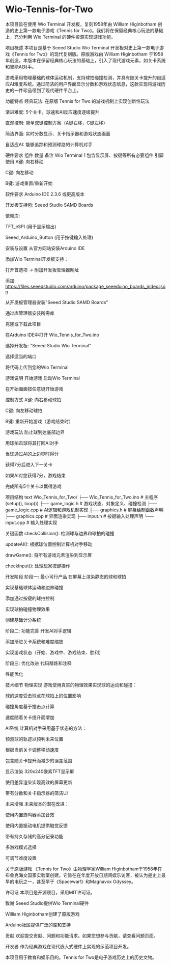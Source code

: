 # Wio-Tennis-for-Two
本项目旨在使用 Wio Terminal 开发板，复刻1958年由 William Higinbotham 创造的史上第一款电子游戏《Tennis for Two》。我们将在保留经典核心玩法的基础上，充分利用 Wio Terminal 的硬件资源实现游戏功能。

项目概述
本项目是基于 Seeed Studio Wio Terminal 开发板对史上第一款电子游戏《Tennis for Two》的现代复刻版。原版游戏由 William Higinbotham 于1958年创造，本版本在保留经典核心玩法的基础上，引入了现代游戏元素，如关卡系统和智能AI对手。

游戏采用物理基础的球体运动机制，支持球拍碰撞检测，并具有随关卡提升的自适应AI难度系统。通过简洁的用户界面显示分数和游戏状态信息，这款实现将游戏历史的一件珍品带到了现代硬件平台上。

功能特点
经典玩法: 在原版 Tennis for Two 的游戏机制上实现创新性玩法

渐进难度: 5个关卡，球速和AI反应速度逐级提升

直观控制: 简单双键控制方案（A键右移，C键左移）

简洁界面: 实时分数显示、关卡指示器和游戏状态画面

自适应AI: 能够追踪和预测球路的计算机对手

硬件要求
组件	数量	备注
Wio Terminal	1	包含显示屏、按键等所有必要组件
引脚使用
A键: 向右移动

C键: 向左移动

B键: 游戏重置/重新开始

软件要求
Arduino IDE 2.3.6 或更高版本

开发板支持包: Seeed Studio SAMD Boards

依赖库:

TFT_eSPI (用于显示输出)

Seeed_Arduino_Button (用于按键输入处理)

安装与设置
从官方网站安装Arduino IDE

添加Wio Terminal开发板支持：

打开首选项 → 附加开发板管理器网址

添加: https://files.seeedstudio.com/arduino/package_seeeduino_boards_index.json

从开发板管理器安装"Seeed Studio SAMD Boards"

通过库管理器安装所需库

克隆或下载此项目

在Arduino IDE中打开 Wio_Tennis_for_Two.ino

选择开发板: "Seeed Studio Wio Terminal"

选择适当的端口

将代码上传到您的Wio Terminal

游戏说明
开始游戏
启动Wio Terminal

在开始画面按任意键开始游戏

控制方式
A键: 向右移动球拍

C键: 向左移动球拍

B键: 重新开始游戏（游戏结束时）

游戏玩法
防止球到达底部边界

用球拍击球将其打回AI对手

当球通过AI的上边界时得分

获得7分后进入下一关卡

如果AI对您获得7分，游戏结束

完成所有5个关卡以赢得游戏

项目结构
text
Wio_Tennis_for_Two/
├── Wio_Tennis_for_Two.ino  # 主程序 (setup(), loop())
├── game_logic.h            # 游戏状态、对象定义、碰撞检测
├── game_logic.cpp          # AI逻辑和游戏机制实现
├── graphics.h              # 屏幕绘制函数声明
├── graphics.cpp            # 界面渲染实现
├── input.h                 # 按键输入处理声明
└── input.cpp               # 输入处理实现

关键函数
checkCollision(): 检测球与边界和球拍的碰撞

updateAI(): 根据球位置控制计算机对手移动

drawGame(): 将所有游戏元素渲染到显示屏

checkInput(): 处理玩家按键操作

开发阶段
阶段一: 最小可行产品
在屏幕上渲染静态的球和球拍

实现基础球体运动和边界碰撞

添加通过按键的球拍控制

实现球拍碰撞物理效果

创建基础计分系统

阶段二: 功能完善
开发AI对手逻辑

添加渐进关卡系统和难度缩放

实现游戏状态（开始、游戏中、游戏结束、胜利）

阶段三: 优化改进
代码精炼和注释

性能优化

技术细节
物理实现
游戏使用真实的物理效果实现球的运动和碰撞：

球的速度受击球点在球拍上的位置影响

碰撞角度基于撞击点计算

速度随着关卡提升而增加

AI系统
计算机对手采用基于状态的方法：

预测球的轨迹以预判未来位置

根据当前关卡调整移动速度

包含随关卡提升而减少的误差范围

显示渲染
320x240像素TFT显示屏

使用差异渲染实现高效的屏幕更新

带有分数和关卡指示器的简洁UI

未来增强
未来版本的潜在改进：

使用内置蜂鸣器添加音效

使用内置振动电机提供触觉反馈

带有持久存储的高分记录功能

多游戏模式选择

可调节难度设置

关于原版游戏
《Tennis for Two》由物理学家William Higinbotham于1958年在布鲁克海文国家实验室创建。它旨在在年度开放日期间娱乐访客，被认为是史上最早的电玩之一，甚至早于《Spacewar!》和Magnavox Odyssey。

许可证
本项目是开源项目，采用MIT许可证。

致谢
Seeed Studio提供Wio Terminal硬件

William Higinbotham创建了原版游戏

Arduino社区提供广泛的库和支持

贡献
欢迎提交贡献、问题和功能请求。如果您想参与贡献，请查看问题页面。

开发者
作为经典游戏在现代嵌入式硬件上实现的示范项目开发。

本项目用于教育和娱乐目的。Tennis for Two是电子游戏历史上的历史文物。
